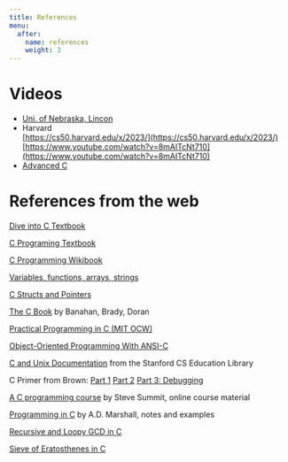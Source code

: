 ```yaml
---
title: References
menu:
  after:
    name: references
    weight: 3
---
```


# Videos


- [Uni. of Nebraska, Lincon](https://www.youtube.com/playlist?list=PL4IH6CVPpTZXynSxCz0-0GJ7Ejr32r2_q)
- Harvard   
  [https://cs50.harvard.edu/x/2023/](https://cs50.harvard.edu/x/2023/)   
  [https://www.youtube.com/watch?v=8mAITcNt710](https://www.youtube.com/watch?v=8mAITcNt710)
- [Advanced C](https://www.youtube.com/playlist?list=PL71Y0EmrppR0KyZvQWj63040UEzKQU7n8)

# References from the web

[Dive into C Textbook](https://diveintosystems.org/book/C1-C_intro/index.html)


[C Programing Textbook](https://icarus.cs.weber.edu/~dab/cs1410/textbook/basics.html)

[C Programming Wikibook](https://en.wikibooks.org/wiki/C_Programming)


[Variables, functions, arrays, strings](https://www.cs.swarthmore.edu/~newhall/cs31/resources/C-intro.php)

[C Structs and Pointers](https://www.cs.swarthmore.edu/~newhall/cs31/resources/C-structs_pointers.php)

[The C Book](http://publications.gbdirect.co.uk/c_book/) by Banahan, Brady, Doran

[Practical Programming in C (MIT OCW)](https://ocw.mit.edu/courses/6-087-practical-programming-in-c-january-iap-2010/pages/lecture-notes/)

[Object-Oriented Programming With ANSI-C](https://www.cs.rit.edu/~ats/books/ooc.pdf)

[C and Unix Documentation](http://cslibrary.stanford.edu/) from the Stanford CS Education Library

C Primer from Brown: [Part 1](https://cs.brown.edu/courses/csci0300/2023/assets/c-primer1.html) [Part 2](https://cs.brown.edu/courses/csci0300/2023/assets/c-primer2.html) [Part 3: Debugging](https://cs.brown.edu/courses/csci0300/2023/assets/c-primer3.html)   

[A C programming course](https://www.eskimo.com/~scs/cclass/notes/top.html) by Steve Summit, online course material

[Programming in C](https://users.cs.cf.ac.uk/Dave.Marshall/C/CE.html) by A.D. Marshall, notes and examples


[Recursive and Loopy GCD in C](https://www.andreinc.net/2010/12/12/binary-gcd-steins-algorithm-in-c)

[Sieve of Eratosthenes in C](https://www.andreinc.net/2010/12/12/sieve-of-eratosthenes-finding-all-prime-numbers-up-to-a-specific-integer)

